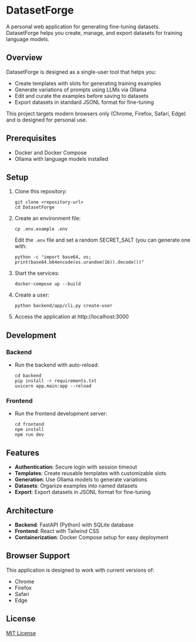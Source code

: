 # DatasetForge

A personal web application for generating fine-tuning datasets. DatasetForge helps you create, manage, and export datasets for training language models.

## Overview

DatasetForge is designed as a single-user tool that helps you:

- Create templates with slots for generating training examples
- Generate variations of prompts using LLMs via Ollama
- Edit and curate the examples before saving to datasets
- Export datasets in standard JSONL format for fine-tuning

This project targets modern browsers only (Chrome, Firefox, Safari, Edge) and is designed for personal use.

## Prerequisites

- Docker and Docker Compose
- Ollama with language models installed

## Setup

1. Clone this repository:
   ```
   git clone <repository-url>
   cd DatasetForge
   ```

2. Create an environment file:
   ```
   cp .env.example .env
   ```
   
   Edit the `.env` file and set a random SECRET_SALT (you can generate one with: 
   ```
   python -c "import base64, os; print(base64.b64encode(os.urandom(16)).decode())"
   ```

3. Start the services:
   ```
   docker-compose up --build
   ```

4. Create a user:
   ```
   python backend/app/cli.py create-user
   ```

5. Access the application at http://localhost:3000

## Development

### Backend

- Run the backend with auto-reload:
  ```
  cd backend
  pip install -r requirements.txt
  uvicorn app.main:app --reload
  ```

### Frontend

- Run the frontend development server:
  ```
  cd frontend
  npm install
  npm run dev
  ```

## Features

- **Authentication**: Secure login with session timeout
- **Templates**: Create reusable templates with customizable slots
- **Generation**: Use Ollama models to generate variations
- **Datasets**: Organize examples into named datasets
- **Export**: Export datasets in JSONL format for fine-tuning

## Architecture

- **Backend**: FastAPI (Python) with SQLite database
- **Frontend**: React with Tailwind CSS
- **Containerization**: Docker Compose setup for easy deployment

## Browser Support

This application is designed to work with current versions of:
- Chrome
- Firefox
- Safari
- Edge

## License

[MIT License](LICENSE)